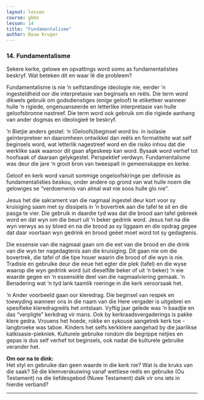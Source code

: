```yaml
---
layout: lesson
course: gkbo
lesson: 14
title: "Fundamentalisme"
author: Douw Kruger
---
```


### 14. Fundamentalisme
Sekere kerke, gelowe en opvattings word soms as fundamentalisties beskryf. Wat beteken dit en waar lê die probleem?

Fundamentalisme is nie ‘n selfstandinge ideologie nie, eerder ‘n ingesteldheid oor die interpretasie van beginsels en reëls. Die term word dikwels gebruik om godsdienstiges (enige geloof) te etiketteer wanneer hulle ‘n rigiede, ongenuanseerde en letterlike interpretasie van hulle geloofsbronne nastreef. Die term word ook gebruik om die rigiede aanhang van ander dogmas en ideologieë te beskryf.

’n Bietjie anders gestel: ‘n (Geloofs)beginsel word bv. in isolasie geïnterpreteer en daaromheen ontwikkel dan reëls en formaliteite wat self beginsels word, wat letterlik nagestreef word en die risiko inhou dat die werklike saak waaroor dit gaan afgeskeep kan word. Bysaak word verhef tot hoofsaak of daaraan gelykgestel. Perspektief verdwyn. Fundamentalisme was deur die jare ‘n groot bron van tweespalt in gemeenskappe en kerke.

Geloof en kerk word vanuit sommige ongeloofskringe per definisie as fundamentalisties beskou, onder andere op grond van wat hulle noem die gelowiges se “verdoemenis van almal wat nie soos hulle glo nie”.

Jesus het die sakrament van die nagmaal ingestel deur kort voor sy kruisiging saam met sy dissipels in ‘n bovertrek aan die tafel te sit en die pasga te vier. Die gebruik in daardie tyd was dat die brood aan tafel gebreek word en dat wyn om die beurt uit ‘n beker gedrink word. Jesus het na die wyn verwys as sy bloed en na die brood as sy liggaam en die opdrag gegee dat daar voortaan wyn gedrink en brood geëet moet word tot sy gedagtenis.

Die essensie van die nagmaal gaan om die eet van die brood en die drink van die wyn ter nagedagtenis aan die kruisiging. Dit gaan nie om die bovertrek, die tafel of die tipe houer waarin die brood of die wyn is nie. Tradisie en gebruike deur die eeue het egter die plek (tafel) en die wyse waarop die wyn gedrink word (uit dieselfde beker of uit ‘n beker) ‘n eie waarde gegee en ‘n essensiële deel van die nagmaalviering gemaak. ‘n Benadering wat ‘n tyd lank taamlik roeringe in die kerk veroorsaak het.

‘n Ander voorbeeld gaan oor kleredrag. Die beginsel van respek en toewyding wanneer ons in die naam van die Here vergader is uitgebrei en spesifieke kleredragreëls het ontstaan. Vyftig jaar gelede was ‘n baadjie en das “verpligte” kerkdrag vir mans. Ook by kerkraadsvergaderings is pakke klere gedra. Vrouens het hoede, rokke en sykouse aangetrek kerk toe - langbroeke was taboe. Kinders het selfs kerkklere aangehad by die jaarlikse katkisasie-piekniek. Kulturele gebruike rondom die begrippe netjies en gepas is dus self verhef tot beginsels, ook nadat die kulturele gebruike verander het.

**Om oor na te dink:**  
Het styl en gebruike dan geen waarde in die kerk nie? Wat is die kruks van die saak? Sê die klemverskuiwing vanaf wettiese reëls en gebruike (Ou Testament) na die liefdesgebod (Nuwe Testament) dalk vir ons iets in hierdie verband?

---

